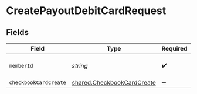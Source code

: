# CreatePayoutDebitCardRequest


## Fields

| Field                                                                           | Type                                                                            | Required                                                                        | Description                                                                     |
| ------------------------------------------------------------------------------- | ------------------------------------------------------------------------------- | ------------------------------------------------------------------------------- | ------------------------------------------------------------------------------- |
| `memberId`                                                                      | *string*                                                                        | :heavy_check_mark:                                                              | Unique identifier of a member                                                   |
| `checkbookCardCreate`                                                           | [shared.CheckbookCardCreate](../../../sdk/models/shared/checkbookcardcreate.md) | :heavy_minus_sign:                                                              | N/A                                                                             |